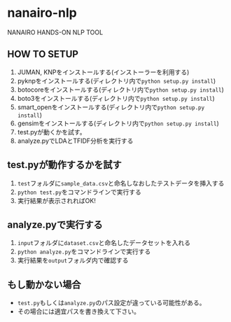 # nanairo-nlp
NANAIRO HANDS-ON NLP TOOL

## HOW TO SETUP
1. JUMAN, KNPをインストールする(インストーラーを利用する)
1. pyknpをインストールする(ディレクトリ内で`python setup.py install`)
1. botocoreをインストールする(ディレクトリ内で`python setup.py install`)
1. boto3をインストールする(ディレクトリ内で`python setup.py install`)
1. smart_openをインストールする(ディレクトリ内で`python setup.py install`)
1. gensimをインストールする(ディレクトリ内で`python setup.py install`)
1. test.pyが動くかを試す。
1. analyze.pyでLDAとTFIDF分析を実行する

## test.pyが動作するかを試す
1. `test`フォルダに`sample_data.csv`と命名しなおしたテストデータを挿入する
1. `python test.py`をコマンドラインで実行する
1. 実行結果が表示されればOK!

## analyze.pyで実行する
1. `input`フォルダに`dataset.csv`と命名したデータセットを入れる
1. `python analyze.py`をコマンドラインで実行する
1. 実行結果を`output`フォルダ内で確認する

## もし動かない場合
* `test.py`もしくは`analyze.py`のパス設定が違っている可能性がある。
* その場合には適宜パスを書き換えて下さい。
